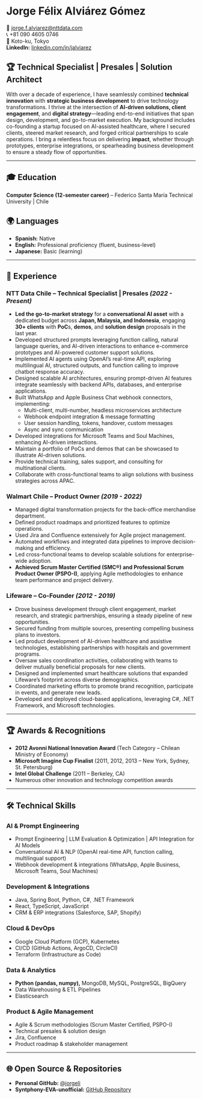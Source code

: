 # Jorge Félix Alviárez Gómez  
📧 jorge.f.alviarez@nttdata.com  
📞 +81 090 4605 0746  
📍 Koto-ku, Tokyo  
**LinkedIn:** [linkedin.com/in/jalviarez](https://www.linkedin.com/in/jalviarez/)  

## 🏆 Technical Specialist | Presales | Solution Architect  


With over a decade of experience, I have seamlessly combined **technical innovation** with **strategic business development** to drive technology transformations. I thrive at the intersection of **AI-driven solutions, client engagement**, and **digital strategy**—leading end-to-end initiatives that span design, development, and go-to-market execution. My background includes co-founding a startup focused on AI-assisted healthcare, where I secured clients, steered market research, and forged critical partnerships to scale operations. I bring a relentless focus on delivering **impact**, whether through prototypes, enterprise integrations, or spearheading business development to ensure a steady flow of opportunities.

---

## 🎓 Education  
**Computer Science (12-semester career)** – Federico Santa María Technical University | Chile  

## 🌍 Languages  
- **Spanish:** Native  
- **English:** Professional proficiency (fluent, business-level)  
- **Japanese:** Basic (learning)  

---

## 💼 Experience  

### **NTT Data Chile – Technical Specialist | Presales** _(2022 - Present)_  
- **Led the go-to-market strategy** for a **conversational AI asset** with a dedicated budget across **Japan, Malaysia, and Indonesia**, engaging **30+ clients** with **PoC**s, **demos**, and **solution design** proposals in the last year.  
- Developed structured prompts leveraging function calling, natural language queries, and AI-driven interactions to enhance e-commerce prototypes and AI-powered customer support solutions.  
- Implemented AI agents using OpenAI’s real-time API, exploring multilingual AI, structured outputs, and function calling to improve chatbot response accuracy.  
- Designed scalable AI architectures, ensuring prompt-driven AI features integrate seamlessly with backend APIs, databases, and enterprise applications.  
- Built WhatsApp and Apple Business Chat webhook connectors, implementing:  
  - Multi-client, multi-number, headless microservices architecture  
  - Webhook endpoint integration & message formatting  
  - User session handling, tokens, handover, custom messages  
  - Async and sync communication  
- Developed integrations for Microsoft Teams and Soul Machines, enhancing AI-driven interactions.  
- Maintain a portfolio of PoCs and demos that can be showcased to illustrate AI-driven solutions.  
- Provide technical training, sales support, and consulting for multinational clients.  
- Collaborate with cross-functional teams to align solutions with business strategies across APAC.  

### **Walmart Chile – Product Owner** _(2019 - 2022)_  
- Managed digital transformation projects for the back-office merchandise department.  
- Defined product roadmaps and prioritized features to optimize operations.  
- Used Jira and Confluence extensively for Agile project management.  
- Automated workflows and integrated data pipelines to improve decision-making and efficiency.  
- Led cross-functional teams to develop scalable solutions for enterprise-wide adoption.  
- **Achieved Scrum Master Certified (SMC®) and Professional Scrum Product Owner (PSPO-I)**, applying Agile methodologies to enhance team performance and project delivery.  

### **Lifeware – Co-Founder** _(2012 - 2019)_  
- Drove business development through client engagement, market research, and strategic partnerships, ensuring a steady pipeline of new opportunities.  
- Secured funding from multiple sources, presenting compelling business plans to investors.  
- Led product development of AI-driven healthcare and assistive technologies, establishing partnerships with hospitals and government programs.  
- Oversaw sales coordination activities, collaborating with teams to deliver mutually beneficial proposals for new clients.  
- Designed and implemented smart healthcare solutions that expanded Lifeware’s footprint across diverse demographics.  
- Coordinated marketing efforts to promote brand recognition, participate in events, and generate new leads.  
- Developed and deployed cloud-based applications, leveraging C#, .NET Framework, and Microsoft technologies.  

---

## 🏆 Awards & Recognitions  
- **2012 Avonni National Innovation Award** (Tech Category – Chilean Ministry of Economy)  
- **Microsoft Imagine Cup Finalist** (2011, 2012, 2013 – New York, Sydney, St. Petersburg)  
- **Intel Global Challenge** (2011 – Berkeley, CA)  
- Numerous other innovation and technology competition awards  

---

## 🛠 Technical Skills  

### **AI & Prompt Engineering**  
- Prompt Engineering | LLM Evaluation & Optimization | API Integration for AI Models  
- Conversational AI & NLP (OpenAI real-time API, function calling, multilingual support)  
- Webhook development & integrations (WhatsApp, Apple Business, Microsoft Teams, Soul Machines)

### **Development & Integrations**  
- Java, Spring Boot, Python, C#, .NET Framework  
- React, TypeScript, JavaScript  
- CRM & ERP integrations (Salesforce, SAP, Shopify)

### **Cloud & DevOps**  
- Google Cloud Platform (GCP), Kubernetes  
- CI/CD (GitHub Actions, ArgoCD, CircleCI)  
- Terraform (Infrastructure as Code)

### **Data & Analytics**  
- **Python (pandas, numpy),** MongoDB, MySQL, PostgreSQL, BigQuery  
- Data Warehousing & ETL Pipelines  
- Elasticsearch  

### **Product & Agile Management**  
- Agile & Scrum methodologies (Scrum Master Certified, PSPO-I)  
- Technical presales & solution design  
- Jira, Confluence  
- Product roadmap & stakeholder management  

---

## 🌐 Open Source & Repositories  
- **Personal GitHub:** [@jorgeli](https://github.com/jorgeli)  
- **Syntphony-EVA-unofficial:** [GitHub Repository](https://github.com/Syntphony-EVA-unofficial)

